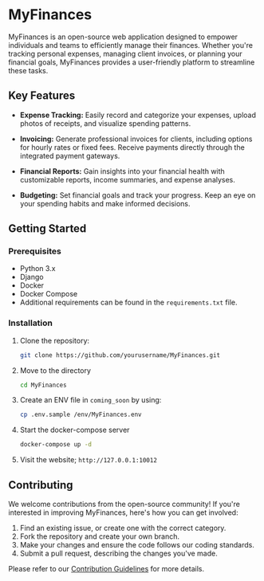 # MyFinances

MyFinances is an open-source web application designed to empower individuals and teams to efficiently manage their finances. Whether you're tracking personal expenses, managing client invoices, or planning your financial goals, MyFinances provides a user-friendly platform to streamline these tasks.

## Key Features

- **Expense Tracking:** Easily record and categorize your expenses, upload photos of receipts, and visualize spending patterns.

- **Invoicing:** Generate professional invoices for clients, including options for hourly rates or fixed fees. Receive payments directly through the integrated payment gateways.

- **Financial Reports:** Gain insights into your financial health with customizable reports, income summaries, and expense analyses.

- **Budgeting:** Set financial goals and track your progress. Keep an eye on your spending habits and make informed decisions.

## Getting Started

### Prerequisites

- Python 3.x
- Django
- Docker
- Docker Compose
- Additional requirements can be found in the `requirements.txt` file.

### Installation

1. Clone the repository:
   ```bash
   git clone https://github.com/yourusername/MyFinances.git
   ```
2. Move to the directory
   ```bash
   cd MyFinances
   ```
3. Create an ENV file in `coming_soon` by using:
   ```bash
   cp .env.sample /env/MyFinances.env
   ```
4. Start the docker-compose server
   ```bash
   docker-compose up -d
   ```
5. Visit the website; `http://127.0.0.1:10012`

## Contributing
We welcome contributions from the open-source community! If you're interested in improving MyFinances, here's how you can get involved:

1. Find an existing issue, or create one with the correct category.
2. Fork the repository and create your own branch.
3. Make your changes and ensure the code follows our coding standards.
4. Submit a pull request, describing the changes you've made.

Please refer to our [Contribution Guidelines](https://github.com/TreyWW/MyFinances/blob/main/CONTRIBUTING.md) for more details.